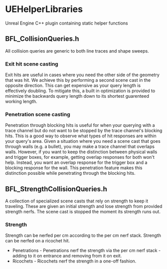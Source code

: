 # UEHelperLibraries
Unreal Engine C++ plugin containing static helper functions



## BFL_CollisionQueries.h
All collision queries are generic to both line traces and shape sweeps.

### Exit hit scene casting
Exit hits are useful in cases where you need the other side of the geometry that was hit. We achieve this by performing a second scene cast in the opposite direction. This can get expensive as your query length is effectively doubling. To mitigate this, a built in optimization is provided to minimize the backwards query length down to its shortest guarenteed working length.

### Penetration scene casting
Penetration through blocking hits is useful for when your querying with a trace channel but do not want to be stopped by the trace channel\'s blocking hits. This is a good way to observe what types of hit responses are within your query\'s area.
Given a situation where you need a scene cast that goes through walls (e.g. a bullet), you may make a trace channel that overlaps walls. However, if you want to keep the distinction between physical walls and trigger boxes, for example, getting overlap responses for both won\'t help. Instead, you want an overlap response for the trigger box and a blocking response for the wall. This penetration feature makes this distinction possible while penetrating through the blocking hits.


## BFL_StrengthCollisionQueries.h
A collection of specialized scene casts that rely on strength to keep it traveling. These are given an initial strength and lose strength from provided strength nerfs. The scene cast is stopped the moment its strength runs out.

### Strength
Strength can be nerfed per cm according to the per cm nerf stack.
Strength can be nerfed on a ricochet hit.
- Penetrations - Penetrations nerf the strength via the per cm nerf stack - adding to it on entrance and removing from it on exit.
- Ricochets - Ricochets nerf the strength in a one-off fashion.



